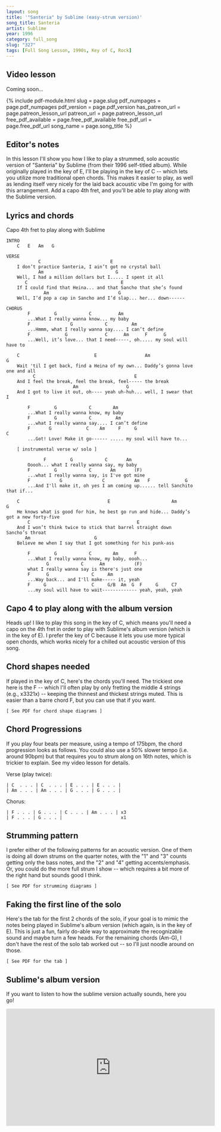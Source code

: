 ```yaml
---
layout: song
title: '"Santeria" by Sublime (easy-strum version)'
song_title: Santeria
artist: Sublime
year: 1996
category: full_song
slug: "327"
tags: [Full Song Lesson, 1990s, Key of C, Rock]
---
```


<!-- pdf_version: v2
pdf_numpages: 2
patreon_lesson_available: true
patreon_lesson_url: https://www.patreon.com/posts/40474671 -->



<!-- https://youtu.be/SyahJJ332uk -->

## Video lesson

Coming soon...

<!-- <iframe width="560" height="315" src="https://www.youtube.com/embed/z5jSdu4hH5U" frameborder="0" allow="accelerometer; autoplay; encrypted-media; gyroscope; picture-in-picture" allowfullscreen></iframe> -->

{% include pdf-module.html slug = page.slug pdf_numpages = page.pdf_numpages pdf_version = page.pdf_version has_patreon_url = page.patreon_lesson_url patreon_url = page.patreon_lesson_url free_pdf_available = page.free_pdf_available free_pdf_url = page.free_pdf_url song_name = page.song_title %}

## Editor's notes

In this lesson I'll show you how I like to play a strummed, solo acoustic version of "Santeria" by Sublime (from their 1996 self-titled album). While originally played in the key of E, I'll be playing in the key of C -- which lets you utilize more traditional open chords. This makes it easier to play, as well as lending itself very nicely for the laid back acoustic vibe I'm going for with this arrangement. Add a capo 4th fret, and you'll be able to play along with the Sublime version.

## Lyrics and chords

Capo 4th fret to play along with Sublime

    INTRO
        C   E   Am   G

    VERSE
                C                          E
        I don’t practice Santeria, I ain’t got no crystal ball
                Am                           G
        Well, I had a million dollars but I..... I spent it all
           C                                   E
        If I could find that Heina... and that Sancho that she’s found
                  Am                          G
        Well, I’d pop a cap in Sancho and I’d slap... her... down------

    CHORUS
            F         G            C          Am
            ...What I really wanna know... my baby
            F               G            C         Am
            ...Hmmm, what I really wanna say.... I can’t define
            F             G              C      Am      F      G           
            ...Well, it’s love... that I need-----, oh..... my soul will have to

        C                            E                  Am                         G
        Wait 'til I get back, find a Heina of my own... Daddy’s gonna love one and all
              C                                     E
        And I feel the break, feel the break, feel----- the break
                             Am                  G
        And I got to live it out, oh---- yeah uh-huh... well, I swear that I

            F         G            C        Am     
            ...What I really wanna know, my baby
            F         G            C         Am
            ...what I really wanna say.... I can’t define
            F       G             C    Am     F     G                     C
            ...Got! Love! Make it go------ ..... my soul will have to...
           
        [ instrumental verse w/ solo ]

                  F         G            C       Am    
            Ooooh... what I really wanna say, my baby
            F         G            C       Am       (F)
            ...what I really wanna say, is I've got mine
            F           G               C           Am   F             G           
            ...And I'll make it, oh yes I am coming up...... tell Sanchito that if...

        C                                 E                       Am                      G
        He knows what is good for him, he best go run and hide... Daddy’s got a new forty-five
            C                                        E
        And I won’t think twice to stick that barrel straight down Sancho’s throat
           Am                        G           
        Believe me when I say that I got something for his punk-ass

            F         G            C        Am      F     
            ...What I really wanna know, my baby, oooh...
                   G            C      Am           (F)      
            what I really wanna say is there's just one
            F      G                C     Am             
            ...Way back... and I'll make----- it, yeah
            F     G                 C     G/B  Am  G  F     G     C7
            ...my soul will have to wait------------- yeah, yeah, yeah

## Capo 4 to play along with the album version

Heads up! I like to play this song in the key of C, which means you'll need a capo on the 4th fret in order to play with Sublime's album version (which is in the key of E). I prefer the key of C because it lets you use more typical open chords, which works nicely for a chilled out acoustic version of this song.

## Chord shapes needed

If played in the key of C, here's the chords you'll need. The trickiest one here is the F -- which I'll often play by only fretting the middle 4 strings (e.g., x3321x) -- keeping the thinnest and thickest strings muted. This is easier than a barre chord F, but you can use that if you want.

    [ See PDF for chord shape diagrams ]

## Chord Progressions

If you play four beats per measure, using a tempo of 175bpm, the chord progression looks as follows. You could also use a 50% slower tempo (i.e. around 90bpm) but that requires you to strum along on 16th notes, which is trickier to explain. See my video lesson for details.

Verse (play twice):

    | C  . . . | C  . . . | E . . . | E . . . |
    | Am . . . | Am . . . | G . . . | G . . . |

Chorus:

    | F . . . | G . . . | C . . . | Am . . . | x3
    | F . . . | G . . . |                      x1

## Strumming pattern

I prefer either of the following patterns for an acoustic version. One of them is doing all down strums on the quarter notes, with the "1" and "3" counts getting only the bass notes, and the "2" and "4" getting accents/emphasis. Or, you could do the more full strum I show -- which requires a bit more of the right hand but sounds good I think.

    [ See PDF for strumming diagrams ]

## Faking the first line of the solo

Here's the tab for the first 2 chords of the solo, if your goal is to mimic the notes being played in Sublime's album version (which again, is in the key of E). This is just a fun, fairly do-able way to approximate the recognizable sound and maybe turn a few heads. For the remaining chords (Am-G), I don't have the rest of the solo tab worked out -- so I'll just noodle around on those.

    [ See PDF for the tab ]

<!-- E ||–0–––––––––––––––|–––––––––––––––––|–––––––––––––––––|–––––––––––––––––|–
B ||–1–––––––––––––1–|––––3b~~–3–––1–––|–0–––0–––0–––––1–|–0–––––––––––––––|–
G ||–0–––––––––0–2–––|–––––––––––––––––|–1–––––––––2–––––|–––––––––––––––––|–
D ||–2–––––0–2–––––––|–––––––––––––––––|–2–––––––––––––––|–––––––––––––––––|–
A ||–3–––––––––––––––|–––––––––––––––––|–2–––––––––––––––|–––––––––––––––––|–
E ||–––––––––––––––––|–––––––––––––––––|–0–––––––––––––––|–––––––––––––––––|–
     C                 C                 E                 E
     1 + 2 + 3 + 4 +   1 + 2 + 3 + 4 +   1 + 2 + 3 + 4 +   1 + 2 + 3 + 4 + -->

## Sublime's album version

If you want to listen to how the sublime version actually sounds, here you go!

<iframe width="560" height="315" src="https://www.youtube.com/embed/2l5hR3WKL8I" frameborder="0" allow="accelerometer; autoplay; encrypted-media; gyroscope; picture-in-picture" allowfullscreen></iframe>
